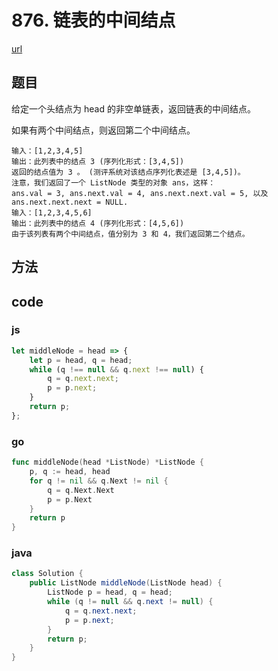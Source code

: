 # 876. 链表的中间结点



[url](https://leetcode-cn.com/problems/middle-of-the-linked-list/)


## 题目
给定一个头结点为 head 的非空单链表，返回链表的中间结点。

如果有两个中间结点，则返回第二个中间结点。


```
输入：[1,2,3,4,5]
输出：此列表中的结点 3 (序列化形式：[3,4,5])
返回的结点值为 3 。 (测评系统对该结点序列化表述是 [3,4,5])。
注意，我们返回了一个 ListNode 类型的对象 ans，这样：
ans.val = 3, ans.next.val = 4, ans.next.next.val = 5, 以及 ans.next.next.next = NULL.
输入：[1,2,3,4,5,6]
输出：此列表中的结点 4 (序列化形式：[4,5,6])
由于该列表有两个中间结点，值分别为 3 和 4，我们返回第二个结点。
```


## 方法


## code

### js

```js
let middleNode = head => {
    let p = head, q = head;
    while (q !== null && q.next !== null) {
        q = q.next.next;
        p = p.next;
    }
    return p;
};
```

### go

```go
func middleNode(head *ListNode) *ListNode {
	p, q := head, head
	for q != nil && q.Next != nil {
		q = q.Next.Next
		p = p.Next
	}
	return p
}
```

### java

```java
class Solution {
    public ListNode middleNode(ListNode head) {
        ListNode p = head, q = head;
        while (q != null && q.next != null) {
            q = q.next.next;
            p = p.next;
        }
        return p;
    }
}
```

